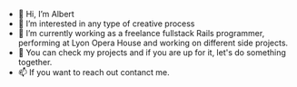 - 👋 Hi, I’m Albert
- 👀 I’m interested in any type of creative process
- 🌱 I’m currently working as a freelance fullstack Rails programmer, performing at Lyon Opera House and working on different side projects.
- 💞️ You can check my projects and if you are up for it, let's do something together.
- 📫 If you want to reach out contanct me.  
